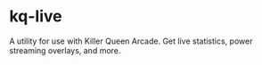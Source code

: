 # kq-live
A utility for use with Killer Queen Arcade. Get live statistics, power streaming overlays, and more.
